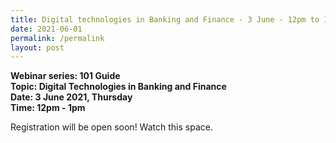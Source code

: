 ```yaml
---
title: Digital technologies in Banking and Finance - 3 June - 12pm to 1pm
date: 2021-06-01
permalink: /permalink
layout: post
---
```





**Webinar series: 101 Guide </br>
Topic: Digital Technologies in Banking and Finance</br> 
Date: 3 June 2021, Thursday</br>
Time: 12pm - 1pm**

Registration will be open soon! Watch this space. 